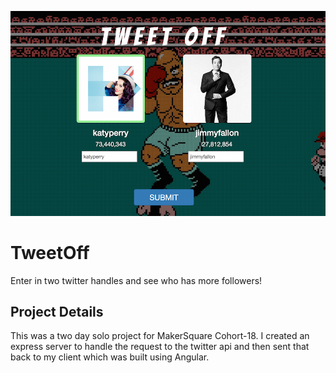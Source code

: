 ![TweetOffCover](/public/img/TweetOff.png)
# TweetOff
Enter in two twitter handles and see who has more followers!

## Project Details
This was a two day solo project for MakerSquare Cohort-18. I created an express server to handle the request to the twitter api and then sent that back to my client which was built using Angular.
